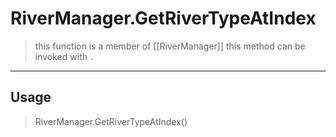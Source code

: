 # RiverManager.GetRiverTypeAtIndex
> this function is a member of [[RiverManager]]
> this method can be invoked with `.`
-----
## Usage
> RiverManager.GetRiverTypeAtIndex()

